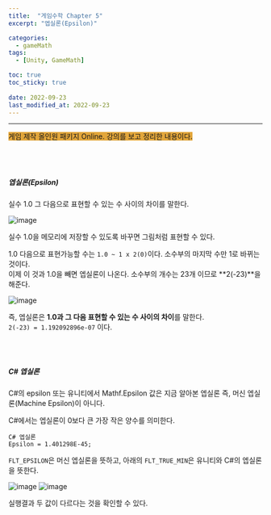 ```yaml
---
title:  "게임수학 Chapter 5"
excerpt: "엡실론(Epsilon)"

categories:
  - gameMath
tags:
  - [Unity, GameMath]

toc: true
toc_sticky: true
 
date: 2022-09-23
last_modified_at: 2022-09-23
---
```

---
<span style="background-color:#E2A63B">게임 제작 올인원 패키지 Online. 강의를 보고 정리한 내용이다.</span>  
<br>
<br>
<br> 

##### 엡실론(Epsilon)  

실수 1.0 그 다음으로 표현할 수 있는 수 사이의 차이를 말한다.  

![image](https://user-images.githubusercontent.com/106606698/191875242-d2d25d87-58b7-482a-8800-b3098446b3fb.png)

실수 1.0을 메모리에 저장할 수 있도록 바꾸면 그림처럼 표현할 수 있다.  

1.0 다음으로 표현가능할 수는 `1.0 ~ 1 x 2(0)`이다. 소수부의 마지막 수만 1로 바뀌는 것이다.  
이제 이 것과 1.0을 빼면 엡실론이 나온다. 소수부의 개수는 23개 이므로 **2(-23)**을 해준다.  

![image](https://user-images.githubusercontent.com/106606698/191875801-37dc4968-a7f8-4800-b4dd-2eca6aa2842f.png)

즉, 엡실론은 **1.0과 그 다음 표현할 수 있는 수 사이의 차이**를 말한다.   
`2(-23) = 1.192092896e-07` 이다.

<br>
<br> 

##### C# 엡실론  

C#의 epsilon 또는 유니티에서 Mathf.Epsilon 값은 지금 알아본 엡실론 즉, 머신 엡실론(Machine Epsilon)이 아니다.  

C#에서는 엡실론이 0보다 큰 가장 작은 양수를 의미한다.  

```
C# 엡실론  
Epsilon = 1.401298E-45;
```

`FLT_EPSILON`은 머신 엡실론을 뜻하고, 아래의 `FLT_TRUE_MIN`은 유니티와 C#의 엡실론을 뜻한다.  

![image](https://user-images.githubusercontent.com/106606698/191876523-7e384a59-019a-484b-897a-df8e7f9102ce.png)
![image](https://user-images.githubusercontent.com/106606698/191876535-b58603cd-6135-49a4-8fb5-e59c1c22e1a3.png)

실행결과 두 값이 다르다는 것을 확인할 수 있다.  

